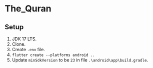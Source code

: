 # The_Quran

## Setup
1. JDK 17 LTS.
2. Clone.
3. Create `.env` file.
4. `flutter create --platforms android .`.
5. Update `minSdkVersion` to be `23` in file `.\android\app\build.gradle`. 
